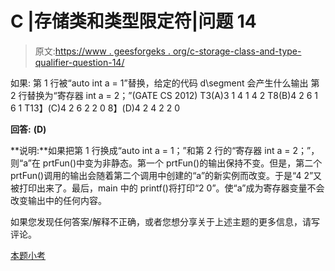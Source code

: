 # C |存储类和类型限定符|问题 14

> 原文:[https://www . geesforgeks . org/c-storage-class-and-type-qualifier-question-14/](https://www.geeksforgeeks.org/c-storage-classes-and-type-qualifiers-question-14/)

如果:
第 1 行被“auto int a = 1”替换，给定的代码 d\segment 会产生什么输出
第 2 行替换为“寄存器 int a = 2；”(GATE CS 2012)
T3(A)3 1
4 1
4 2
T8(B)4 2
6 1
6 1
T13】(C)4 2
6 2
2 0
8】(D)4 2
4 2
2 0

**回答:** **(D)**

**说明:**如果把第 1 行换成“auto int a = 1；”和第 2 行的“寄存器 int a = 2；”，则“a”在 prtFun()中变为非静态。第一个 prtFun()的输出保持不变。但是，第二个 prtFun()调用的输出会随着第二个调用中创建的“a”的新实例而改变。于是“4 2”又被打印出来了。最后，main 中的 printf()将打印“2 0”。使“a”成为寄存器变量不会改变输出中的任何内容。

如果您发现任何答案/解释不正确，或者您想分享关于上述主题的更多信息，请写评论。

[本题小考](https://www.geeksforgeeks.org/quiz-corner-gq/)